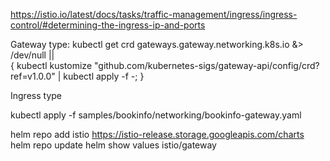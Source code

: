 https://istio.io/latest/docs/tasks/traffic-management/ingress/ingress-control/#determining-the-ingress-ip-and-ports

Gateway type:
kubectl get crd gateways.gateway.networking.k8s.io &> /dev/null || \
  { kubectl kustomize "github.com/kubernetes-sigs/gateway-api/config/crd?ref=v1.0.0" | kubectl apply -f -; }





Ingress type

kubectl apply -f samples/bookinfo/networking/bookinfo-gateway.yaml





helm repo add istio https://istio-release.storage.googleapis.com/charts
helm repo update
helm show values istio/gateway


